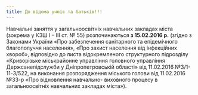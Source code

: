 ```yaml
---
title: До відома учнів та батьків!!!
---
```


Навчальні заняття у загальноосвітніх навчальних закладах міста (зокрема у КЗШ І – ІІІ ст. № 55) розпочинаються **з 15.02.2016 р.** (згідно з Законами України «Про забезпечення санітарного та епідемічного благополуччя населення», «Про захист населення від інфекційних хвороб», відповідно до листа відокремленого структурного підрозділу «Криворізьке міськрайонне управління головного управління Держсанепідслужби у Дніпропетровській області» від 11.02.2016 №3/1-11-3/522, на виконання розпорядження міського голови від 11.02.2016 №33-р «Про відновлення навчально- виховного процесу в загальноосвітніх навчальних закладах міста»).
